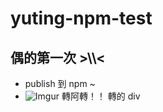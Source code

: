 # yuting-npm-test

## 偶的第一次 >\\\\<

- publish 到 npm ~
- ![Imgur](https://i.imgur.com/sFmQEM9.jpg) 轉阿轉！！ 轉的 div
